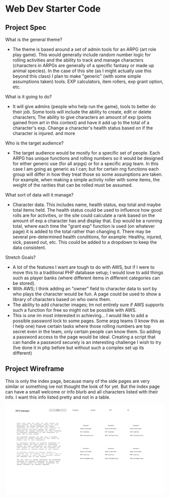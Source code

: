 # Web Dev Starter Code

## Project Spec

What is the general theme?
- The theme is based around a set of admin tools for an ARPG (art role play game). This would generally include random number logic for rolling 
activities and the ability to track and manage characters (characters
in ARPGs are generally of a specific fantasy or made up animal species). In the case of this site (as I might actually use this beyond this class) I plan to make "generic" (with some simple assumptions taken) tools. EXP calculators, item rollers, exp grant option, etc. 


What is it going to do? 
- It will give admins (people who help run the game), tools to better do their job. Some tools will include the ability to create, edit or delete characters; The ability to give characters an amount of exp (points gained from art in this context) and have it add up to the total of a character's exp. Change a character's health status based on if the character is injured. and more

Who is the target audience? 
- The target audience would be mostly for a specific set of people. Each ARPG has unique functions and rolling numbers so it would be designed for either generic use (for all arpgs) or for a specific arpg team. In this case I am going as generic as I can; but for certain rng functions each group will differ in how they treat those so some assumptions are taken. For example, when making a simple activity roller with some items, the weight of the rarities that can be rolled must be assumed.

What sort of data will it manage? 
- Character data. This includes name, health status, exp total and maybe total items held. The health status could be used to influence how good rolls are for activities, or the site could calculate a rank based on the amount of exp a character has and display that. Exp would be a running total, where each time the "grant exp" function is used (on whatever page) it is added to the total rather than changing it. 
There may be several pre-determined health conditions, for example: Healthy, injured, sick, passed out, etc. This could be added to a dropdown to keep the data consistent. 

Stretch Goals? 
- A lot of the features I want are tough to do with AWS, but if I were to move this to a traditional PHP database setup; I would love to add things such as player banks (where different items in different categories can be stored). 
- With AWS; I think adding an "owner" field to character data to sort by who plays the character would be fun. A page could be used to show a library of characters based on who owns them.
- The ability to add character images; Im not entirely sure if AWS supports such a function for free so might not be possible with AWS.
- This is one im most interested in achieving... I would like to add a possible password lock to some pages. Some arpg teams (I know this as I help one) have certain tasks where those rolling numbers are top secret even in the team, only certain people can know them. So adding a password access to the page would be ideal. Creating a script that can handle a password securely is an interesting challenge I wish to try (Ive done it in php before but without such a complex set up its different)

## Project Wireframe

This is only the index page, because many of the side pages are very similar or something ive not thought the look of for yet. But the index page can have a small welcome or info blurb and all characters listed with their info. I want this info listed pretty and not in a table.

![wireframe](wireframe.png)
